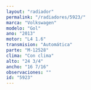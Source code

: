 ```yaml
---
layout: "radiador"
permalink: "/radiadores/5923/"
marca: "Volkswagen"
modelo: "Gol"
ano: "2013"
motor: "L4 1.6"
transmision: "Automática"
parte: "M-12528"
clima: "Con clima"
alto: "24 3/4"
ancho: "16 7/16"
observaciones: ""
id: "5923"
---
```


